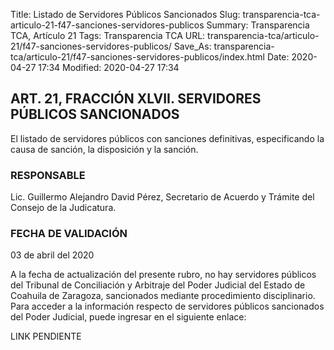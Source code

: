 Title: Listado de Servidores Públicos Sancionados
Slug: transparencia-tca-articulo-21-f47-sanciones-servidores-publicos
Summary: Transparencia TCA, Artículo 21
Tags: Transparencia TCA
URL: transparencia-tca/articulo-21/f47-sanciones-servidores-publicos/
Save_As: transparencia-tca/articulo-21/f47-sanciones-servidores-publicos/index.html
Date: 2020-04-27 17:34
Modified: 2020-04-27 17:34


## ART. 21, FRACCIÓN XLVII. SERVIDORES PÚBLICOS SANCIONADOS

El listado de servidores públicos con sanciones definitivas, especificando la causa de sanción, la disposición y la sanción.


### RESPONSABLE

Lic. Guillermo Alejandro David Pérez, Secretario de Acuerdo y Trámite del Consejo de la Judicatura.


### FECHA DE VALIDACIÓN

03 de abril del 2020


A la fecha de actualización del presente rubro, no hay servidores públicos del Tribunal de Conciliación y Arbitraje del Poder Judicial del Estado de Coahuila de Zaragoza, sancionados mediante procedimiento disciplinario.
Para acceder a  la información respecto de servidores públicos sancionados del Poder Judicial, puede ingresar en el siguiente enlace:

LINK PENDIENTE



